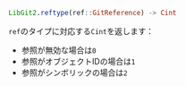 ```julia
LibGit2.reftype(ref::GitReference) -> Cint
```

`ref`のタイプに対応する`Cint`を返します：

  * 参照が無効な場合は`0`
  * 参照がオブジェクトIDの場合は`1`
  * 参照がシンボリックの場合は`2`
